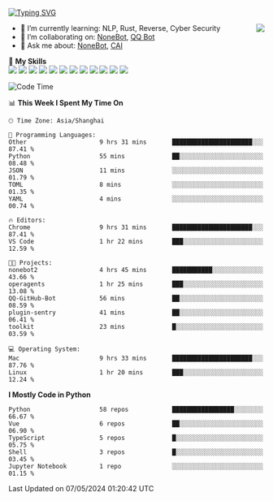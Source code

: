 [![Typing SVG](https://readme-typing-svg.herokuapp.com?size=25&duration=2500&color=8C43EA&vCenter=true&width=200&height=40&lines=Hi+there+%F0%9F%91%8B%F0%9F%8F%BB;I'm+yanyongyu)](https://git.io/typing-svg)

<a href="#">
  <img align="right" src="https://github-readme-stats.vercel.app/api?username=yanyongyu&count_private=true&show_icons=true&bg_color=15,f2f7fd,E0EAFC" />
</a>

- 🌱 I’m currently learning: NLP, Rust, Reverse, Cyber Security
- 👯 I’m collaborating on: [NoneBot](https://github.com/nonebot), [QQ Bot](https://github.com/Mrs4s/go-cqhttp)
- 💬 Ask me about: [NoneBot](https://github.com/nonebot), [CAI](https://github.com/cscs181/CAI)

🌟 **My Skills**  
![](https://img.shields.io/badge/-Python-3e74a2?style=flat-square&logo=Python&logoColor=fff)
![](https://img.shields.io/badge/-TypeScript-3178C6?style=flat-square&logo=TypeScript&logoColor=fff)
![](https://img.shields.io/badge/-Vue-4fc08d?style=flat-square&logo=Vue.js&logoColor=fff)
![](https://img.shields.io/badge/-React-2d98ce?style=flat-square&logo=React&logoColor=fff)
![](https://img.shields.io/badge/-FastAPI-009688?style=flat-square&logo=FastAPI&logoColor=fff)
![](https://img.shields.io/badge/-Linux-000000?style=flat-square&logo=Linux&logoColor=fff)
![](https://img.shields.io/badge/-Docker-2496ED?style=flat-square&logo=Docker&logoColor=fff)
![](https://img.shields.io/badge/-Kubernetes-326CE5?style=flat-square&logo=Kubernetes&logoColor=fff)
![](https://img.shields.io/badge/-GitHub%20Actions-2088FF?style=flat-square&logo=GitHubActions&logoColor=fff)
![](https://img.shields.io/badge/-PostgreSQL-4169E1?style=flat-square&logo=PostgreSQL&logoColor=fff)
![](https://img.shields.io/badge/-Redis-DC382D?style=flat-square&logo=Redis&logoColor=fff)
![](https://img.shields.io/badge/-MongoDB-47A248?style=flat-square&logo=MongoDB&logoColor=fff)

<!--START_SECTION:waka-->
![Code Time](http://img.shields.io/badge/Code%20Time-6%2C045%20hrs%2045%20mins-blue)

📊 **This Week I Spent My Time On** 

```text
🕑︎ Time Zone: Asia/Shanghai

💬 Programming Languages: 
Other                    9 hrs 31 mins       ██████████████████████░░░   87.41 % 
Python                   55 mins             ██░░░░░░░░░░░░░░░░░░░░░░░   08.48 % 
JSON                     11 mins             ░░░░░░░░░░░░░░░░░░░░░░░░░   01.79 % 
TOML                     8 mins              ░░░░░░░░░░░░░░░░░░░░░░░░░   01.35 % 
YAML                     4 mins              ░░░░░░░░░░░░░░░░░░░░░░░░░   00.74 % 

🔥 Editors: 
Chrome                   9 hrs 31 mins       ██████████████████████░░░   87.41 % 
VS Code                  1 hr 22 mins        ███░░░░░░░░░░░░░░░░░░░░░░   12.59 % 

🐱‍💻 Projects: 
nonebot2                 4 hrs 45 mins       ███████████░░░░░░░░░░░░░░   43.66 % 
operagents               1 hr 25 mins        ███░░░░░░░░░░░░░░░░░░░░░░   13.08 % 
QQ-GitHub-Bot            56 mins             ██░░░░░░░░░░░░░░░░░░░░░░░   08.59 % 
plugin-sentry            41 mins             ██░░░░░░░░░░░░░░░░░░░░░░░   06.41 % 
toolkit                  23 mins             █░░░░░░░░░░░░░░░░░░░░░░░░   03.59 % 

💻 Operating System: 
Mac                      9 hrs 33 mins       ██████████████████████░░░   87.76 % 
Linux                    1 hr 20 mins        ███░░░░░░░░░░░░░░░░░░░░░░   12.24 % 
```

**I Mostly Code in Python** 

```text
Python                   58 repos            █████████████████░░░░░░░░   66.67 % 
Vue                      6 repos             ██░░░░░░░░░░░░░░░░░░░░░░░   06.90 % 
TypeScript               5 repos             █░░░░░░░░░░░░░░░░░░░░░░░░   05.75 % 
Shell                    3 repos             █░░░░░░░░░░░░░░░░░░░░░░░░   03.45 % 
Jupyter Notebook         1 repo              ░░░░░░░░░░░░░░░░░░░░░░░░░   01.15 % 
```




 Last Updated on 07/05/2024 01:20:42 UTC
<!--END_SECTION:waka-->
